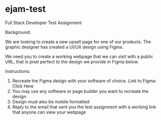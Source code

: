 # ejam-test
Full Stack Developer
Test Assignment



Background:

We are looking to create a new upsell page for one of our products. The graphic designer has created a UI/UX design using Figma. 

We need you to create a working webpage that we can visit with a public URL, that is pixel perfect to the design we provide in Figma below.

Instructions:

1. Recreate the Figma design with your software of choice. Link to Figma: Click Here
2. You may use any software or page builder you want to recreate the design
3. Design must also be mobile formatted
4. Reply to the email that sent you the test assignment with a working link that anyone can view your webpage
